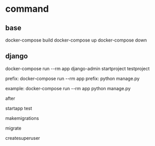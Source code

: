 # command

## base
docker-compose build
docker-compose up
docker-compose down

## django

<!-- make PJ -->
<!-- django-admin startproject testproject -->
docker-compose run --rm app django-admin startproject testproject

prefix: docker-compose run --rm app
prefix: python manage.py

example: docker-compose run --rm app python manage.py

after
<!-- make application -->
startapp test
<!-- make pre migrate file -->
makemigrations
<!-- exec migrate -->
migrate
<!-- make admin user -->
createsuperuser

<!-- admin -->
<!-- hoge / hoge -->
